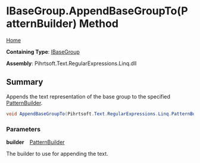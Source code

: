 # IBaseGroup\.AppendBaseGroupTo\(PatternBuilder\) Method

[Home](../../../../../../README.md)

**Containing Type**: [IBaseGroup](../README.md)

**Assembly**: Pihrtsoft\.Text\.RegularExpressions\.Linq\.dll

## Summary

Appends the text representation of the base group to the specified [PatternBuilder](../../PatternBuilder/README.md)\.

```csharp
void AppendBaseGroupTo(Pihrtsoft.Text.RegularExpressions.Linq.PatternBuilder builder)
```

### Parameters

**builder** &ensp; [PatternBuilder](../../PatternBuilder/README.md)

The builder to use for appending the text\.